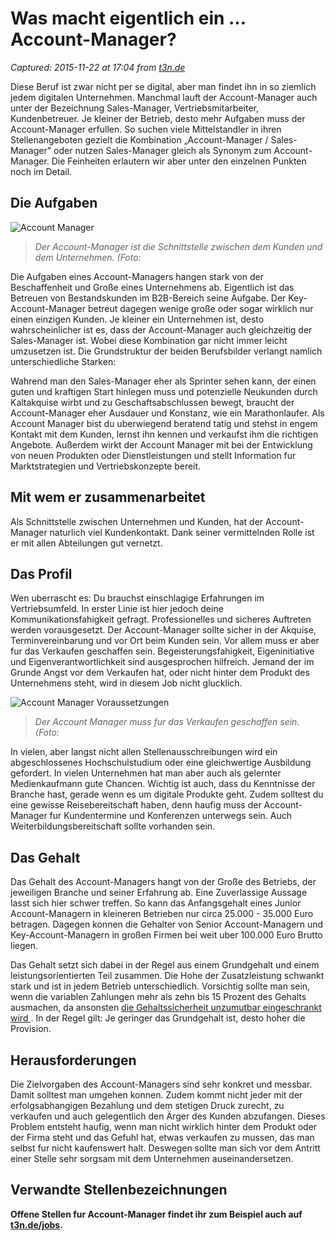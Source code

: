 # Was macht eigentlich ein … Account-Manager?

_Captured: 2015-11-22 at 17:04 from [t3n.de](http://t3n.de/news/macht-eigentlich-account-647462/)_

Diese Beruf ist zwar nicht per se digital, aber man findet ihn in so ziemlich jedem digitalen Unternehmen. Manchmal lauft der Account-Manager auch unter der Bezeichnung Sales-Manager, Vertriebsmitarbeiter, Kundenbetreuer. Je kleiner der Betrieb, desto mehr Aufgaben muss der Account-Manager erfullen. So suchen viele Mittelstandler in ihren Stellenangeboten gezielt die Kombination „Account-Manager / Sales-Manager" oder nutzen Sales-Manager gleich als Synonym zum Account-Manager. Die Feinheiten erlautern wir aber unter den einzelnen Punkten noch im Detail.

## Die Aufgaben

![Account Manager](http://t3n.de/news/wp-content/uploads/2015/10/Account-Manager--595x397.jpg)

> _Der Account-Manager ist die Schnittstelle zwischen dem Kunden und dem Unternehmen. (Foto:_

Die Aufgaben eines Account-Managers hangen stark von der Beschaffenheit und Große eines Unternehmens ab. Eigentlich ist das Betreuen von Bestandskunden im B2B-Bereich seine Aufgabe. Der Key-Account-Manager betreut dagegen wenige große oder sogar wirklich nur einen einzigen Kunden. Je kleiner ein Unternehmen ist, desto wahrscheinlicher ist es, dass der Account-Manager auch gleichzeitig der Sales-Manager ist. Wobei diese Kombination gar nicht immer leicht umzusetzen ist. Die Grundstruktur der beiden Berufsbilder verlangt namlich unterschiedliche Starken:

Wahrend man den Sales-Manager eher als Sprinter sehen kann, der einen guten und kraftigen Start hinlegen muss und potenzielle Neukunden durch Kaltakquise wirbt und zu Geschaftsabschlussen bewegt, braucht der Account-Manager eher Ausdauer und Konstanz, wie ein Marathonlaufer. Als Account Manager bist du uberwiegend beratend tatig und stehst in engem Kontakt mit dem Kunden, lernst ihn kennen und verkaufst ihm die richtigen Angebote. Außerdem wirkt der Account Manager mit bei der Entwicklung von neuen Produkten oder Dienstleistungen und stellt Information fur Marktstrategien und Vertriebskonzepte bereit.

## Mit wem er zusammenarbeitet

Als Schnittstelle zwischen Unternehmen und Kunden, hat der Account-Manager naturlich viel Kundenkontakt. Dank seiner vermittelnden Rolle ist er mit allen Abteilungen gut vernetzt.

## Das Profil

Wen uberrascht es: Du brauchst einschlagige Erfahrungen im Vertriebsumfeld. In erster Linie ist hier jedoch deine Kommunikationsfahigkeit gefragt. Professionelles und sicheres Auftreten werden vorausgesetzt. Der Account-Manager sollte sicher in der Akquise, Terminvereinbarung und vor Ort beim Kunden sein. Vor allem muss er aber fur das Verkaufen geschaffen sein. Begeisterungsfahigkeit, Eigeninitiative und Eigenverantwortlichkeit sind ausgesprochen hilfreich. Jemand der im Grunde Angst vor dem Verkaufen hat, oder nicht hinter dem Produkt des Unternehmens steht, wird in diesem Job nicht glucklich.

![Account Manager Voraussetzungen](http://t3n.de/news/wp-content/uploads/2015/10/Account-Manager-Voraussetzungen-595x452.jpg)

> _Der Account Manager muss fur das Verkaufen geschaffen sein. (Foto:_

In vielen, aber langst nicht allen Stellenausschreibungen wird ein abgeschlossenes Hochschulstudium oder eine gleichwertige Ausbildung gefordert. In vielen Unternehmen hat man aber auch als gelernter Medienkaufmann gute Chancen. Wichtig ist auch, dass du Kenntnisse der Branche hast, gerade wenn es um digitale Produkte geht. Zudem solltest du eine gewisse Reisebereitschaft haben, denn haufig muss der Account-Manager fur Kundentermine und Konferenzen unterwegs sein. Auch Weiterbildungsbereitschaft sollte vorhanden sein.

## Das Gehalt

Das Gehalt des Account-Managers hangt von der Große des Betriebs, der jeweiligen Branche und seiner Erfahrung ab. Eine Zuverlassige Aussage lasst sich hier schwer treffen. So kann das Anfangsgehalt eines Junior Account-Managern in kleineren Betrieben nur circa 25.000 - 35.000 Euro betragen. Dagegen konnen die Gehalter von Senior Account-Managern und Key-Account-Managern in großen Firmen bei weit uber 100.000 Euro Brutto liegen.

Das Gehalt setzt sich dabei in der Regel aus einem Grundgehalt und einem leistungsorientierten Teil zusammen. Die Hohe der Zusatzleistung schwankt stark und ist in jedem Betrieb unterschiedlich. Vorsichtig sollte man sein, wenn die variablen Zahlungen mehr als zehn bis 15 Prozent des Gehalts ausmachen, da ansonsten [die Gehaltssicherheit unzumutbar eingeschrankt wird ](https://www.btq-kassel.de/upload/Leistung_Verguetung_BTQ.pdf). In der Regel gilt: Je geringer das Grundgehalt ist, desto hoher die Provision.

## Herausforderungen

Die Zielvorgaben des Account-Managers sind sehr konkret und messbar. Damit solltest man umgehen konnen. Zudem kommt nicht jeder mit der erfolgsabhangigen Bezahlung und dem stetigen Druck zurecht, zu verkaufen und auch gelegentlich den Ärger des Kunden abzufangen. Dieses Problem entsteht haufig, wenn man nicht wirklich hinter dem Produkt oder der Firma steht und das Gefuhl hat, etwas verkaufen zu mussen, das man selbst fur nicht kaufenswert halt. Deswegen sollte man sich vor dem Antritt einer Stelle sehr sorgsam mit dem Unternehmen auseinandersetzen.

## Verwandte Stellenbezeichnungen

**Offene Stellen fur Account-Manager findet ihr zum Beispiel auch auf [t3n.de/jobs](http://t3n.de/jobs/).**
